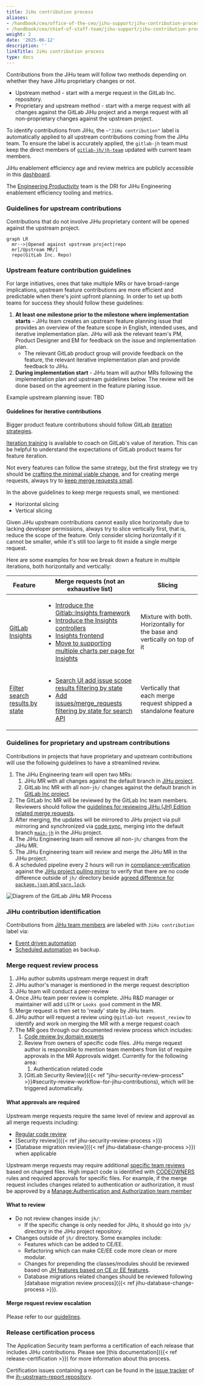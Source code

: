 ```yaml
---
title: JiHu contribution process
aliases:
- /handbook/ceo/office-of-the-ceo/jihu-support/jihu-contribution-process/
- /handbook/ceo/chief-of-staff-team/jihu-support/jihu-contribution-process/
weight: 2
date: '2025-06-12'
description: ''
linkTitle: JiHu contribution process
type: docs
---
```


Contributions from the JiHu team will follow two methods depending on whether they have JiHu proprietary changes or not.

- Upstream method - start with a merge request in the GitLab Inc. repository.
- Proprietary and upstream method - start with a merge request with all changes against the GitLab JiHu project and a merge request with all non-proprietary changes against the upstream project.

To identify contributions from JiHu, the `~"JiHu contribution"` label is automatically applied to all upstream contributions coming from the JiHu team. To ensure the label is accurately applied, the `gitlab-jh` team must keep the direct members of [`gitlab-jh/jh-team`](https://gitlab.com/groups/gitlab-jh/jh-team/-/group_members?with_inherited_permissions=exclude) updated with current team members.

JiHu enablement efficiency age and review metrics are publicly accessible in this [dashboard](https://app.periscopedata.com/shared/f7af38e3-0cea-4219-a5d3-6f6b25f10244?).

The [Engineering Productivity](/handbook/engineering/infrastructure/engineering-productivity/) team is the DRI for JiHu Engineering enablement efficiency tooling and metrics.

### Guidelines for upstream contributions

Contributions that do not involve JiHu proprietary content will be opened against the upstream project.

```mermaid
graph LR
  mr-->|Opened against upstream project|repo
  mr[/Upstream MR/]
  repo(GitLab Inc. Repo)
```

### Upstream feature contribution guidelines

For large initiatives, ones that take multiple MRs or have broad-range implications, upstream feature contributions are more efficient and predictable when there's joint upfront planning. In order to set up both teams for success they should follow these guidelines:

1. **At least one milestone prior to the milestone where implementation starts** - JiHu team creates an upstream feature planning issue that provides an overview of the feature scope in English, intended uses, and iterative implementation plan. JiHu will ask the relevant team's PM, Product Designer and EM for feedback on the issue and implementation plan.
   - The relevant GitLab product group will provide feedback on the feature, the relevant iterative implementation plan and provide feedback to JiHu.
1. **During implementation start** - JiHu team will author MRs following the implementation plan and upstream guidelines below. The review will be done based on the agreement in the feature planing issue.

Example upstream planning issue: TBD

#### Guidelines for iterative contributions

Bigger product feature contributions should follow GitLab
[iteration strategies](/handbook/product/product-processes/#iteration-strategies).

[Iteration training](/handbook/engineering/development/onboarding/manager/#iteration-training) is available to coach on GitLab's value of iteration. This can be helpful to understand the expectations of GitLab product teams for feature iteration.

Not every features can follow the same strategy, but the first strategy we
try should be [crafting the minimal viable change](/handbook/product/product-processes/#crafting-an-mvc), and for creating
merge requests, always try to [keep merge requests small](/handbook/engineering/workflow/iteration/#how-to-keep-a-merge-request-small).

In the above guidelines to keep merge requests small, we mentioned:

- Horizontal slicing
- Vertical slicing

Given JiHu upstream contributions cannot easily slice horizontally due to lacking
developer permissions, always try to slice vertically first, that is,
reduce the scope of the feature. Only consider slicing horizontally if
it cannot be smaller, while it's still too large to fit inside a single
merge request.

Here are some examples for how we break down a feature in multiple iterations,
both horizontally and vertically:

| Feature | Merge requests (not an exhaustive list) | Slicing |
| --- | --- | --- |
| [GitLab Insights](https://gitlab.com/groups/gitlab-org/-/epics/725) | <ul><li>[Introduce the Gitlab::Insights framework](https://gitlab.com/gitlab-org/gitlab/-/merge_requests/9912)</li><li>[Introduce the Insights controllers](https://gitlab.com/gitlab-org/gitlab/-/merge_requests/9776)</li><li>[Insights frontend](https://gitlab.com/gitlab-org/gitlab/-/merge_requests/9856)</li><li>[Move to supporting multiple charts per page for Insights](https://gitlab.com/gitlab-org/gitlab/-/merge_requests/10516)</li></ul> | Mixture with both. Horizontally for the base and vertically on top of it |
| [Filter search results by state](https://gitlab.com/groups/gitlab-org/-/epics/4293) | <ul><li>[Search UI add issue scope results filtering by state](https://gitlab.com/gitlab-org/gitlab/-/merge_requests/39881)</li><li>[Add issues/merge_requests filtering by state for search API](https://gitlab.com/gitlab-org/gitlab/-/merge_requests/41989)</li></ul> | Vertically that each merge request shipped a standalone feature |

### Guidelines for proprietary and upstream contributions

Contributions in projects that have proprietary and upstream contributions will use the following guidelines to have a streamlined review.

1. The JiHu Engineering team will open two MRs:
   1. JiHu MR with all changes against the default branch in [JiHu project](https://jihulab.com/gitlab-cn/gitlab).
   1. GitLab Inc MR with all non-`jh/` changes against the default branch in [GitLab Inc project](https://gitlab.com/gitlab-org/gitlab).
1. The GitLab Inc MR will be reviewed by the GitLab Inc team members. Reviewers should follow the [guidelines for reviewing JiHu (JH) Edition related merge requests](https://docs.gitlab.com/ee/development/jh_features_review.html).
1. After merging, the updates will be mirrored to JiHu project via pull mirroring and synchronized via [code sync](https://jihulab.com/gitlab-cn/code-sync), merging into the default branch [`main-jh`](https://jihulab.com/gitlab-cn/gitlab/-/commits/main-jh) in the JiHu project.
1. The JiHu Engineering team will remove all non-`jh/` changes from the JiHu MR.
1. The JiHu Engineering team will review and merge the JiHu MR in the JiHu project.
1. A scheduled pipeline every 2 hours will run in [compliance-verification](https://gitlab.com/gitlab-org/gitlab-jh-mirrors/compliance-verification) against the [JiHu project pulling mirror](https://gitlab.com/gitlab-org/gitlab-jh-mirrors/gitlab) to verify that there are no code difference outside of `jh/` directory beside [agreed difference for `package.json` and `yarn.lock`](https://gitlab.com/gitlab-jh/gitlab-jh-enablement/-/issues/170#note_892043256).

![Diagrem of the GitLab JiHu MR Process](/handbook/ceo/office-of-the-ceo/jihu-support/images/gitlab-jh-mr-process.png)

### JiHu contribution identification

Contributions from [JiHu team members](https://gitlab.com/groups/gitlab-jh/jh-team/-/group_members?with_inherited_permissions=exclude) are labeled with `JiHu contribution` label via:

- [Event driven automation](https://gitlab.com/gitlab-org/quality/triage-ops/-/blob/master/triage/processor/jihu_contribution.rb)
- [Scheduled automation](https://gitlab.com/gitlab-org/quality/triage-ops/-/blob/master/policies/stages/hygiene/label-jihu-contribution.yml) as backup.

### Merge request review process

1. JiHu author submits upstream merge request in draft
1. JiHu author's manager is mentioned in the merge request description
1. JiHu team will conduct a peer-review
1. Once JiHu team peer review is complete. JiHu R&D manager or maintainer will add `LGTM` or `Looks good` comment in the MR.
1. Merge request is then set to 'ready' state by JiHu team.
1. JiHu author will request a review using `@gitlab-bot request_review` to identify and work on merging the MR with a merge request coach
1. The MR goes through our documented review process which includes:
    1. [Code review by domain experts](#what-approvals-are-required)
    1. Review from owners of specific code files. JiHu merge request author is responsible to mention team members from list of require approvals in the MR Approvals widget. Currently for the following area:
        1. Authentication related code
    1. [GitLab Security Review]({{< ref "jihu-security-review-process" >}}#security-review-workflow-for-jihu-contributions), which will be triggered automatically.

#### What approvals are required

Upstream merge requests require the same level of review and approval as all merge requests including:

- [Regular code review](https://docs.gitlab.com/ee/development/code_review.html)
- [Security review]({{< ref jihu-security-review-process >}})
- [Database migration review]({{< ref jihu-database-change-process >}}) when applicable

Upstream merge requests may require additional [specific team reviews](https://docs.gitlab.com/ee/development/code_review.html#approval-guidelines) based on changed files. High impact code is identified with [CODEOWNERS](https://gitlab.com/gitlab-org/gitlab/-/blob/master/.gitlab/CODEOWNERS) rules and required approvals for specific files. For example, if the merge request includes changes related to authentication or authorization, it must be approved by a [Manage:Authentication and Authorization team member](/handbook/company/team/)

#### What to review

- Do not review changes inside `jh/`:
  - If the specific change is only needed for JiHu, it should go into `jh/`
  directory in the JiHu project repository.
- Changes outside of `jh/` directory. Some examples include:
  - Features which can be added to CE/EE.
  - Refactoring which can make CE/EE code more clean or more modular.
  - Changes for prepending the classes/modules should be reviewed based on
    [JH features based on CE or EE features](https://docs.gitlab.com/ee/development/jh_features_review.html#jh-features-based-on-ce-or-ee-features).
  - Database migrations related changes should be reviewed following
    [database migration review process]({{< ref jihu-database-change-process >}}).

#### Merge request review escalation

Please refer to our [guidelines](https://docs.google.com/document/d/1zEiPBZ1D90LJdxBJDl45B4N-umqtR0VGt3803OgHjMo/edit?usp=sharing).

### Release certification process

The Application Security team performs a certification of each release that includes JiHu contributions. Please see [this documentation]({{< ref release-certification >}}) for more information about this process.

Certification issues containing a report can be found in the [issue tracker](https://gitlab.com/gitlab-org/jh-upstream-report/-/issues/) of the [jh-upstream-report repository](https://gitlab.com/gitlab-org/jh-upstream-report).
